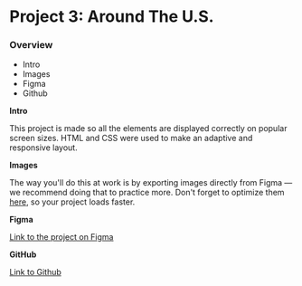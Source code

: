 # Project 3: Around The U.S.

### Overview

- Intro
- Images
- Figma
- Github

**Intro**

This project is made so all the elements are displayed correctly on popular screen sizes.
HTML and CSS were used to make an adaptive and responsive layout.

**Images**

The way you'll do this at work is by exporting images directly from Figma — we recommend doing that to practice more. Don't forget to optimize them [here](https://tinypng.com/), so your project loads faster.

**Figma**

[Link to the project on Figma](https://www.figma.com/file/ii4xxsJ0ghevUOcssTlHZv/Sprint-3%3A-Around-the-US?node-id=0%3A1)

**GitHub**

[Link to Github]()
